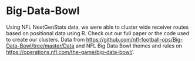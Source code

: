 ﻿# Big-Data-Bowl
Using NFL NextGenStats data, we were able to cluster wide receiver routes based on positional data using R. Check out our full paper or the code used to create our clusters. Data from https://github.com/nfl-football-ops/Big-Data-Bowl/tree/master/Data and NFL Big Data Bowl themes and rules on https://operations.nfl.com/the-game/big-data-bowl/.
